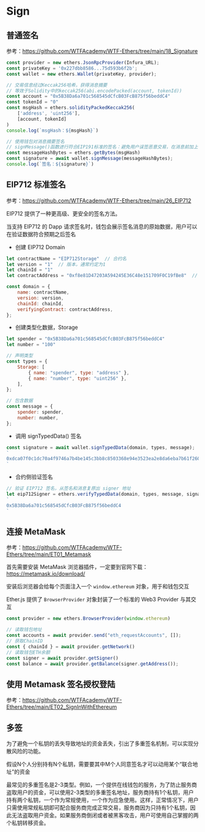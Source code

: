 # Sign

## 普通签名

参考：<https://github.com/WTFAcademy/WTF-Ethers/tree/main/18_Signature>

```js
const provider = new ethers.JsonRpcProvider(Infura_URL);
const privateKey = '0x227dbb8586...75d593b6f2b';
const wallet = new ethers.Wallet(privateKey, provider);

// 交易信息经过Keccak256哈希，获得消息摘要
// 等效于Solidity中的keccak256(abi.encodePacked(account, tokenId))
const account = "0x5B38Da6a701c568545dCfcB03FcB875f56beddC4"
const tokenId = "0"
const msgHash = ethers.solidityPackedKeccak256(
    ['address', 'uint256'],
    [account, tokenId]
)
console.log(`msgHash：${msgHash}`)

// 使用钱包对消息摘要签名
// signMessage()函数进行符合EIP191标准的签名：避免用户误签恶意交易，在消息前加上"\x19Ethereum Signed Message:\n32"字符，再做一次keccak256哈希得到以太坊签名消息，然后再签名
const messageHashBytes = ethers.getBytes(msgHash)
const signature = await wallet.signMessage(messageHashBytes);
console.log(`签名：${signature}`)
```

## EIP712 标准签名

参考：<https://github.com/WTFAcademy/WTF-Ethers/tree/main/26_EIP712>

EIP712 提供了一种更高级、更安全的签名方法。

当支持 EIP712 的 Dapp 请求签名时，钱包会展示签名消息的原始数据，用户可以在验证数据符合预期之后签名

- 创建 EIP712 Domain

```js
let contractName = "EIP712Storage"  // 合约名
let version = "1"  // 版本，通常约定为1
let chainId = "1"
let contractAddress = "0xf8e81D47203A594245E36C48e151709F0C19fBe8"  // 验证签名的合约地址

const domain = {
    name: contractName,
    version: version,
    chainId: chainId,
    verifyingContract: contractAddress,
};
```

- 创建类型化数据，Storage

```js
let spender = "0x5B38Da6a701c568545dCfcB03FcB875f56beddC4"
let number = "100"

// 声明类型
const types = {
    Storage: [
        { name: "spender", type: "address" },
        { name: "number", type: "uint256" },
    ],
};

// 包含数据
const message = {
    spender: spender,
    number: number,
};
```

- 调用 signTypedData() 签名

```js
const signature = await wallet.signTypedData(domain, types, message);
`
0xdca07f0c1dc70a4f9746a7b4be145c3bb8c8503368e94e3523ea2e8da6eba7b61f260887524f015c82dd77ebd3c8938831c60836f905098bf71b3e6a4a09b7311b
`
```

- 合约侧验证签名

```js
// 验证 EIP712 签名，从签名和消息复原出 signer 地址
let eip712Signer = ethers.verifyTypedData(domain, types, message, signature)
`
0x5B38Da6a701c568545dCfcB03FcB875f56beddC4
`
```

## 连接 MetaMask

参考：<https://github.com/WTFAcademy/WTF-Ethers/tree/main/ET01_Metamask>

首先需要安装 MetaMask 浏览器插件，一定要到官网下载：<https://metamask.io/download/>

安装后浏览器会给每个页面注入一个 `window.ethereum` 对象，用于和钱包交互

Ether.js 提供了 `BrowserProvider` 对象封装了一个标准的 Web3 Provider 与其交互

```js
const provider = new ethers.BrowserProvider(window.ethereum)

// 读取钱包地址
const accounts = await provider.send("eth_requestAccounts", []);
// 获取ChainID
const { chainId } = await provider.getNetwork()
// 读取钱包ETH余额
const signer = await provider.getSigner()
const balance = await provider.getBalance(signer.getAddress());
```

## 使用 Metamask 签名授权登陆

参考：<https://github.com/WTFAcademy/WTF-Ethers/tree/main/ET02_SignInWithEthereum>

## 多签

为了避免一个私钥的丢失导致地址的资金丢失，引出了多重签名机制，可以实现分散风险的功能。

假设N个人分别持有N个私钥，需要要其中M个人同意签名才可以动用某个“联合地址”的资金

最常见的多重签名是2-3类型。例如，一个提供在线钱包的服务，为了防止服务商盗取用户的资金，可以使用2-3类型的多重签名地址，服务商持有1个私钥，用户持有两个私钥，一个作为常规使用，一个作为应急使用。这样，正常情况下，用户只需使用常规私钥即可配合服务商完成正常交易，服务商因为只持有1个私钥，因此无法盗取用户资金。如果服务商倒闭或者被黑客攻击，用户可使用自己掌握的两个私钥转移资金。
